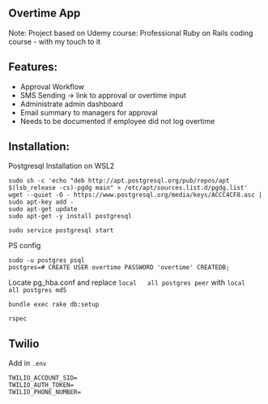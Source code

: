 ## Overtime App
Note:
Project based on Udemy course: Professional Ruby on Rails coding course - with my touch to it

## Features:
- Approval Workflow
- SMS Sending -> link to approval or overtime input
- Administrate admin dashboard
- Email summary to managers for approval
- Needs to be documented if employee did not log overtime

## Installation:
Postgresql Installation on WSL2
```
sudo sh -c 'echo "deb http://apt.postgresql.org/pub/repos/apt $(lsb_release -cs)-pgdg main" > /etc/apt/sources.list.d/pgdg.list'
wget --quiet -O - https://www.postgresql.org/media/keys/ACCC4CF8.asc | sudo apt-key add -
sudo apt-get update
sudo apt-get -y install postgresql

sudo service postgresql start
```
PS config
```
sudo -u postgres psql
postgres=# CREATE USER overtime PASSWORD 'overtime' CREATEDB;
```
Locate pg_hba.conf
and replace
`local   all postgres peer` with `local   all postgres md5`

```
bundle exec rake db:setup

rspec
```

## Twilio

Add in `.env`

```
TWILIO_ACCOUNT_SID=
TWILIO_AUTH_TOKEN=
TWILIO_PHONE_NUMBER=
```


